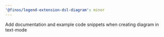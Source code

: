 ```yaml
---
'@finos/legend-extension-dsl-diagram': minor
---
```


Add documentation and example code snippets when creating diagram in text-mode
